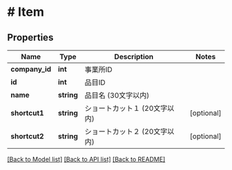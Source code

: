 # # Item

## Properties

Name | Type | Description | Notes
------------ | ------------- | ------------- | -------------
**company_id** | **int** | 事業所ID | 
**id** | **int** | 品目ID | 
**name** | **string** | 品目名 (30文字以内) | 
**shortcut1** | **string** | ショートカット１ (20文字以内) | [optional] 
**shortcut2** | **string** | ショートカット２ (20文字以内) | [optional] 

[[Back to Model list]](../../README.md#documentation-for-models) [[Back to API list]](../../README.md#documentation-for-api-endpoints) [[Back to README]](../../README.md)


